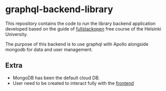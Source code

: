 # graphql-backend-library
This repository contains the code to run the library backend application developed based on the guide of [fullstackopen](https://fullstackopen.com/en/) free course of the Helsinki University.

The purpose of this backend is to use graphql with Apollo alongside mongodb for data and user management.
## Extra
* MongoDB has been the default cloud DB.
* User need to be created to interact fully with the [frontend](https://github.com/AlejandroGorgues/graphql-frontend-library.git)